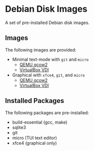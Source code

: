 Debian Disk Images
==================

A set of pre-installed Debian disk images.

Images
------

The following images are provided:

- Minimal text-mode with `git` and `micro`
  - [QEMU qcow2](https://github.com/jncraton/debian-desktop-vm/releases/download/latest/debian-12-text.qcow2)
  - [VirtualBox VDI](https://github.com/jncraton/debian-desktop-vm/releases/download/latest/debian-12-text.vdi.zip)
- Graphical with `xfce4`, `git`, and `micro`
  - [QEMU qcow2](https://github.com/jncraton/debian-desktop-vm/releases/download/latest/debian-12.qcow2)
  - [VirtualBox VDI](https://github.com/jncraton/debian-desktop-vm/releases/download/latest/debian-12.vdi.zip)

Installed Packages
------------------

The following packages are pre-installed:

- build-essential (gcc, make)
- sqlite3
- git
- micro (TUI text editor)
- xfce4 (graphical only)
